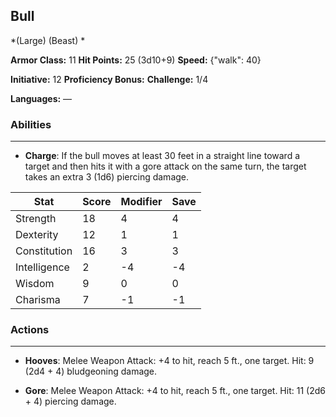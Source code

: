 ## Bull
*(Large) (Beast) *

**Armor Class:** 11
**Hit Points:** 25 (3d10+9)
**Speed:** {"walk": 40}

**Initiative:** 12
**Proficiency Bonus:**
**Challenge:** 1/4

**Languages:** —

### Abilities
 --- 
- **Charge**: If the bull moves at least 30 feet in a straight line toward a target and then hits it with a gore attack on the same turn, the target takes an extra 3 (1d6) piercing damage.



| Stat | Score | Modifier | Save |
| ---- | ---- | ---- | ---- |
| Strength | 18 | 4 | 4 |
| Dexterity | 12 | 1 | 1 |
| Constitution | 16 | 3 | 3 |
| Intelligence | 2 | -4 | -4 |
| Wisdom | 9 | 0 | 0 |
| Charisma | 7 | -1 | -1 |

### Actions
 --- 
- **Hooves**: Melee Weapon Attack: +4 to hit, reach 5 ft., one target. Hit: 9 (2d4 + 4) bludgeoning damage.

- **Gore**: Melee Weapon Attack: +4 to hit, reach 5 ft., one target. Hit: 11 (2d6 + 4) piercing damage.

